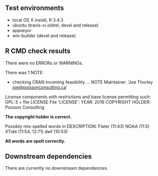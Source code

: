## Test environments

* local OS X install, R 3.4.3
* ubuntu (travis-ci oldrel, devel and release)
* appveyor
* win-builder (devel and release)

## R CMD check results

There were no ERRORs or WARNINGs.

There was 1 NOTE:

* checking CRAN incoming feasibility ... NOTE
Maintainer: 'Joe Thorley <joe@poissonconsulting.ca>'

License components with restrictions and base license permitting such:
  GPL-3 + file LICENSE
File 'LICENSE':
  YEAR: 2016
  COPYRIGHT HOLDER: Poisson Consulting

**The copyright holder is correct.**

Possibly mis-spelled words in DESCRIPTION:
  Flater (11:43)
  NOAA (11:5)
  XTide (11:54, 12:71)
  dwf (10:53)

**All words are spelt correctly.**

## Downstream dependencies

There are currently no downstream dependencies.

